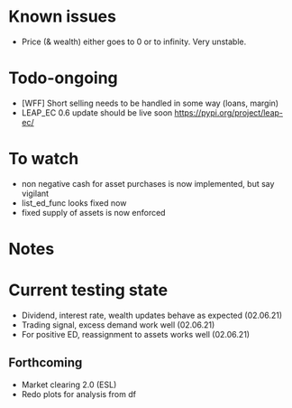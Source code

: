 # Known issues

- Price (& wealth) either goes to 0 or to infinity. Very unstable.


# Todo-ongoing

- [WFF] Short selling needs to be handled in some way (loans, margin)
- LEAP_EC 0.6 update should be live soon https://pypi.org/project/leap-ec/

# To watch
- non negative cash for asset purchases is now implemented, but say vigilant 
- list_ed_func looks fixed now
- fixed supply of assets is now enforced

# Notes


# Current testing state

- Dividend, interest rate, wealth updates behave as expected (02.06.21)
- Trading signal, excess demand work well (02.06.21)
- For positive ED, reassignment to assets works well (02.06.21)


## Forthcoming

- Market clearing 2.0 (ESL)
- Redo plots for analysis from df
